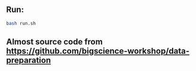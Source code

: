 ## Run: 
```bash
bash run.sh
```
## Almost source code from https://github.com/bigscience-workshop/data-preparation